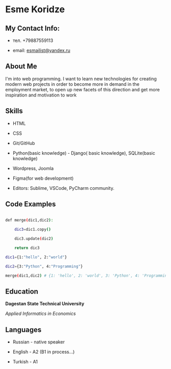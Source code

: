 # Esme Koridze

## My Contact Info:

* тел. +79887559113

* email: esmailist@yandex.ru


## About Me

I'm into web programming. I want to learn new technologies for creating modern web projects in order to become more in demand in the employment market, to open up new facets of this direction and get more inspiration and motivation to work

## Skills

* HTML

* CSS 

* Git/GitHub

* Python(basic knowledge) - Django( basic knowledge), SQLite(basic knowledge)

* Wordpress, Joomla

* Figma(for web development)

* Editors: Sublime, VSCode, PyCharm community.

## Code Examples

```sh

def merge(dic1,dic2):

    dic3=dic1.copy()

    dic3.update(dic2)

    return dic3

dic1={1:"hello", 2:"world"}

dic2={3:"Python", 4:"Programming"}

merge(dic1,dic2) # {1: 'hello', 2: 'world', 3: 'Python', 4: 'Programming'}

```
## Education

**Dagestan State Technical University**

*Applied Informatics in Economics*

## Languages

* Russian - native speaker

* English - A2 (B1 in process…)

* Turkish - A1
